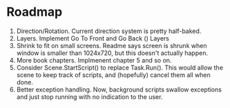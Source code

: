 # Roadmap

1. Direction/Rotation. Current direction system is pretty half-baked. 
1. Layers. Implement Go To Front and Go Back () Layers
1. Shrink to fit on small screens. Readme says screen is shrunk when window is smaller than 1024x720, but this doesn't actually happen.
1. More book chapters. Implmenent chapter 5 and so on.
1. Consider Scene.StartScript() to replace Task.Run(). This would allow the scene to keep track of scripts, and (hopefully) cancel them all when done.
1. Better exception handling. Now, background scripts swallow exceptions and just stop running with no indication to the user.
